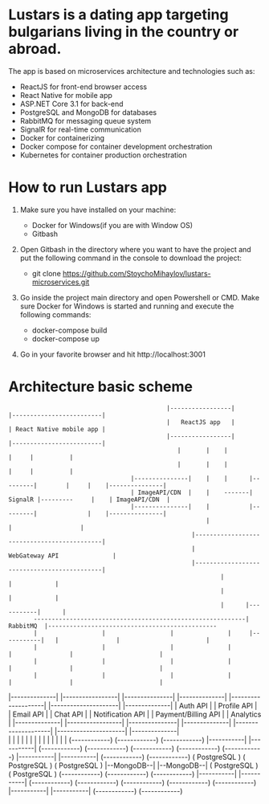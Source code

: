 # Lustars is a dating app targeting bulgarians living in the country or abroad. 
The app is based on microservices architecture and technologies such as: 
  - ReactJS for front-end browser access
  - React Native for mobile app
  - ASP.NET Core 3.1 for back-end 
  - PostgreSQL and MongoDB for databases
  - RabbitMQ for messaging queue system
  - SignalR for real-time communication
  - Docker for containerizing
  - Docker compose for container development orchestration
  - Kubernetes for container production orchestration

# How to run Lustars app
1. Make sure you have installed on your machine: 
    - Docker for Windows(if you are with Window OS)
    - Gitbash

2. Open Gitbash in the directory where you want to have the project and put the following command in the console to download the project:
    - git clone https://github.com/StoychoMihaylov/lustars-microservices.git

3. Go inside the project main directory and open Powershell or CMD. Make sure Docker for Windows is started and running and execute the following commands:
    - docker-compose build
    - docker-compose up
    
4. Go in your favorite browser and hit http://localhost:3001




# Architecture basic scheme
                                                |-----------------|                  |-------------------------|
                                                |   ReactJS app   |                  | React Native mobile app |
                                                |-----------------|                  |-------------------------|
                                                   |       |    |                         |     |          |
                                                   |       |    |                         |     |          |
                                      |---------------|    |    |      |---------|        |     |    |---------------|
                                      | ImageAPI/CDN  |    |    -------| SignalR |---------     |    | ImageAPI/CDN  |
                                      |---------------|    |           |---------|              |    |---------------|
                                                           |                |                   |
                                                       |--------------------------------------------|
                                                       |               WebGateway API               |
                                                       |--------------------------------------------|     
                                                               |            |            |
                                                               |            |            |   
                                                               |      |-----------|      |       
           -----------------------------------------------------------| RabbitMQ  |-----------------------------------------------
           |                  |                  |               |     |-----------|   |                |                        |                           
           |                  |                  |               |                     |                |                        |                  
           |                  |                  |               |                     |                |                        |                  
           |                  |                  |               |                     |                |                        |                  
   |--------------| |-----------------| |---------------| |--------------| |--------------------| |---------------------| |--------------|
   |   Auth API   | |   Profile API   | |   Email API   | |   Chat API   | |  Notification API  | | Payment/Billing API | |   Analytics  | 
   |--------------| |-----------------| |---------------| |--------------| |--------------------| |---------------------| |--------------|  
           |                  |                 |                |                   |                      |                    |
           |                  |                 |                |                   |                      |                    |
    (------------)     (------------)    (------------)    |-----------|       |-----------|          (------------)       (------------)
    (------------)     (------------)    (------------)    |-----------|       |-----------|          (------------)       (------------) 
    ( PostgreSQL )     ( PostgreSQL )    ( PostgreSQL )    |--MongoDB--|       |--MongoDB--|          ( PostgreSQL )       ( PostgreSQL )
    (------------)     (------------)    (------------)    |-----------|       |-----------|          (------------)       (------------)
    (------------)     (------------)    (------------)    |-----------|       |-----------|          (------------)       (------------)




